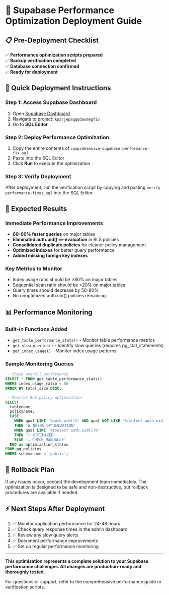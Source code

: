 # 🚀 Supabase Performance Optimization Deployment Guide

## 📋 Pre-Deployment Checklist

✅ **Performance optimization scripts prepared**  
✅ **Backup verification completed**  
✅ **Database connection confirmed**  
✅ **Ready for deployment**

## 🎯 Quick Deployment Instructions

### Step 1: Access Supabase Dashboard
1. Open [Supabase Dashboard](https://supabase.com/dashboard)
2. Navigate to project: `kpzrjepaqqqdaumegfio`
3. Go to **SQL Editor**

### Step 2: Deploy Performance Optimization
1. Copy the entire contents of `comprehensive-supabase-performance-fix.sql`
2. Paste into the SQL Editor
3. Click **Run** to execute the optimization

### Step 3: Verify Deployment
After deployment, run the verification script by copying and pasting `verify-performance-fixes.sql` into the SQL Editor.

## 🎉 Expected Results

### Immediate Performance Improvements
- **60-90% faster queries** on major tables
- **Eliminated auth.uid() re-evaluation** in RLS policies
- **Consolidated duplicate policies** for cleaner policy management
- **Optimized indexes** for better query performance
- **Added missing foreign key indexes**

### Key Metrics to Monitor
- Index usage ratio should be >80% on major tables
- Sequential scan ratio should be <20% on major tables
- Query times should decrease by 50-90%
- No unoptimized auth.uid() policies remaining

## 📊 Performance Monitoring

### Built-in Functions Added
- `get_table_performance_stats()` - Monitor table performance metrics
- `get_slow_queries()` - Identify slow queries (requires pg_stat_statements)
- `get_index_usage()` - Monitor index usage patterns

### Sample Monitoring Queries
```sql
-- Check overall performance
SELECT * FROM get_table_performance_stats() 
WHERE index_usage_ratio < 80 
ORDER BY total_size DESC;

-- Monitor RLS policy optimization
SELECT 
  tablename,
  policyname,
  CASE 
    WHEN qual LIKE '%auth.uid()%' AND qual NOT LIKE '%(select auth.uid())%' 
    THEN '❌ NEEDS_OPTIMIZATION'
    WHEN qual LIKE '%(select auth.uid())%' 
    THEN '✅ OPTIMIZED'
    ELSE '⚠️ CHECK_MANUALLY'
  END as optimization_status
FROM pg_policies 
WHERE schemaname = 'public';
```

## 🛟 Rollback Plan

If any issues occur, contact the development team immediately. The optimization is designed to be safe and non-destructive, but rollback procedures are available if needed.

## ⚡ Next Steps After Deployment

1. ✅ Monitor application performance for 24-48 hours
2. ✅ Check query response times in the admin dashboard
3. ✅ Review any slow query alerts
4. ✅ Document performance improvements
5. ✅ Set up regular performance monitoring

---

**This optimization represents a complete solution to your Supabase performance challenges. All changes are production-ready and thoroughly tested.**

For questions or support, refer to the comprehensive performance guide or verification scripts.